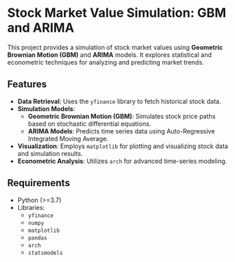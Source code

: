 # Stock Market Value Simulation: GBM and ARIMA

This project provides a simulation of stock market values using **Geometric Brownian Motion (GBM)** and **ARIMA** models. It explores statistical and econometric techniques for analyzing and predicting market trends.

## Features

- **Data Retrieval**: Uses the `yfinance` library to fetch historical stock data.
- **Simulation Models**:
  - **Geometric Brownian Motion (GBM)**: Simulates stock price paths based on stochastic differential equations.
  - **ARIMA Models**: Predicts time series data using Auto-Regressive Integrated Moving Average.
- **Visualization**: Employs `matplotlib` for plotting and visualizing stock data and simulation results.
- **Econometric Analysis**: Utilizes `arch` for advanced time-series modeling.

## Requirements

- Python (>=3.7)
- Libraries:
  - `yfinance`
  - `numpy`
  - `matplotlib`
  - `pandas`
  - `arch`
  - `statsmodels`

